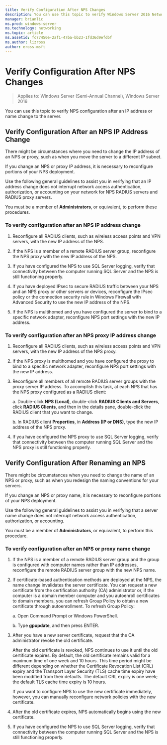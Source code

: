 ```yaml
---
title: Verify Configuration After NPS Changes
description: You can use this topic to verify Windows Server 2016 Network Policy Server configuration after an IP address or name change to the server.
manager: brianlic
ms.prod: windows-server
ms.technology: networking
ms.topic: article
ms.assetid: fc77450e-2af1-47ba-bb23-1fd36d9efdbf
ms.author: lizross 
author: eross-msft
---
```


# Verify Configuration After NPS Changes

>Applies to: Windows Server (Semi-Annual Channel), Windows Server 2016

You can use this topic to verify NPS configuration after an IP address or name change to the server.

## Verify Configuration After an NPS IP Address Change

There might be circumstances where you need to change the IP address of an NPS or proxy, such as when you move the server to a different IP subnet. 

If you change an NPS or proxy IP address, it is necessary to reconfigure portions of your NPS deployment. 

Use the following general guidelines to assist you in verifying that an IP address change does not interrupt network access authentication, authorization, or accounting on your network for NPS RADIUS servers and RADIUS proxy servers.

You must be a member of **Administrators**, or equivalent, to perform these procedures.

### To verify configuration after an NPS IP address change

1. Reconfigure all RADIUS clients, such as wireless access points and VPN servers, with the new IP address of the NPS.

2. If the NPS is a member of a remote RADIUS server group, reconfigure the NPS proxy with the new IP address of the NPS.

3. If you have configured the NPS to use SQL Server logging, verify that connectivity between the computer running SQL Server and the NPS is still functioning properly.

4. If you have deployed IPsec to secure RADIUS traffic between your NPS and an NPS proxy or other servers or devices, reconfigure the IPsec policy or the connection security rule in Windows Firewall with Advanced Security to use the new IP address of the NPS.

5. If the NPS is multihomed and you have configured the server to bind to a specific network adapter, reconfigure NPS port settings with the new IP address.

### To verify configuration after an NPS proxy IP address change

1. Reconfigure all RADIUS clients, such as wireless access points and VPN servers, with the new IP address of the NPS proxy.

2. If the NPS proxy is multihomed and you have configured the proxy to bind to a specific network adapter, reconfigure NPS port settings with the new IP address.

3. Reconfigure all members of all remote RADIUS server groups with the proxy server IP address. To accomplish this task, at each NPS that has the NPS proxy configured as a RADIUS client:

	a. Double-click **NPS (Local)**, double-click **RADIUS Clients and Servers**, click **RADIUS Clients**, and then in the details pane, double-click the RADIUS client that you want to change.

	b. In RADIUS client **Properties**, in **Address \(IP or DNS\)**, type the new IP address of the NPS proxy.

4. If you have configured the NPS proxy to use SQL Server logging, verify that connectivity between the computer running SQL Server and the NPS proxy is still functioning properly.

## Verify Configuration After Renaming an NPS

There might be circumstances when you need to change the name of an NPS or proxy, such as when you redesign the naming conventions for your servers.

If you change an NPS or proxy name, it is necessary to reconfigure portions of your NPS deployment. 

Use the following general guidelines to assist you in verifying that a server name change does not interrupt network access authentication, authorization, or accounting.

You must be a member of **Administrators**, or equivalent, to perform this procedure.

### To verify configuration after an NPS or proxy name change

1. If the NPS is a member of a remote RADIUS server group and the group is configured with computer names rather than IP addresses, reconfigure the remote RADIUS server group with the new NPS name.

2. If certificate-based authentication methods are deployed at the NPS, the name change invalidates the server certificate. You can request a new certificate from the certification authority (CA) administrator or, if the computer is a domain member computer and you autoenroll certificates to domain members, you can refresh Group Policy to obtain a new certificate through autoenrollment. To refresh Group Policy:

	a. Open Command Prompt or Windows PowerShell.

	b. Type **gpupdate**, and then press ENTER.


3. After you have a new server certificate, request that the CA administrator revoke the old certificate. 

     After the old certificate is revoked, NPS continues to use it until the old certificate expires. By default, the old certificate remains valid for a maximum time of one week and 10 hours. This time period might be different depending on whether the Certificate Revocation List (CRL) expiry and the Transport Layer Security (TLS) cache time expiry have been modified from their defaults. The default CRL expiry is one week; the default TLS cache time expiry is 10 hours. 

     If you want to configure NPS to use the new certificate immediately, however, you can manually reconfigure network policies with the new certificate.

4. After the old certificate expires, NPS automatically begins using the new certificate. 

5. If you have configured the NPS to use SQL Server logging, verify that connectivity between the computer running SQL Server and the NPS is still functioning properly.

